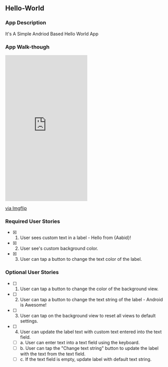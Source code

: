 ## Hello-World

### App Description
It's A Simple Andriod Based Hello World App

### App Walk-though

<div style="width:260px;max-width:100%;"><div style="height:0;padding-bottom:177.69%;position:relative;"><iframe width="260" height="462" style="position:absolute;top:0;left:0;width:100%;height:100%;" frameBorder="0" src="https://imgflip.com/embed/639k0x"></iframe></div><p><a href="https://imgflip.com/gif/639k0x">via Imgflip</a></p></div>

### Required User Stories
- [x] 1. User sees custom text in a label - Hello from {Aabid}!
- [x] 2. User see's custom background color.
- [x] 3. User can tap a button to change the text color of the label.

### Optional User Stories
- [ ] 1. User can tap a button to change the color of the background view.  
- [ ] 2. User can tap a button to change the text string of the label - Android is Awesome!  
- [ ] 3. User can tap on the background view to reset all views to default settings.  
- [ ] 4. User can update the label text with custom text entered into the text field.  
   - [ ] a. User can enter text into a text field using the keyboard.  
   - [ ] b. User can tap the "Change text string" button to update the label with the text from the text field.  
   - [ ] c. If the text field is empty, update label with default text string.  
